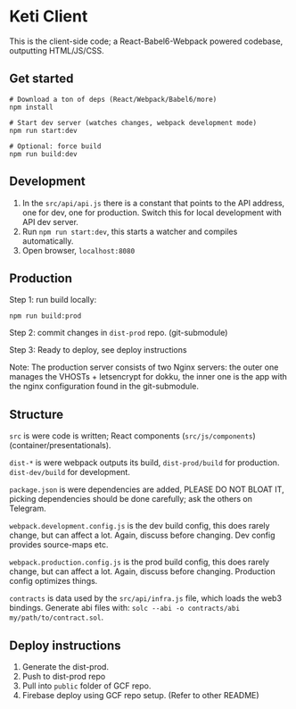 # Keti Client

This is the client-side code; a React-Babel6-Webpack powered codebase, outputting HTML/JS/CSS.


## Get started

```lang:bash
# Download a ton of deps (React/Webpack/Babel6/more)
npm install

# Start dev server (watches changes, webpack development mode)
npm run start:dev

# Optional: force build
npm run build:dev
```

## Development

1) In the `src/api/api.js` there is a constant that points to the API address,
 one for dev, one for production. Switch this for local development with API dev server.
1) Run `npm run start:dev`, this starts a watcher and compiles automatically.
1) Open browser, `localhost:8080`

## Production

Step 1: run build locally:
```lang:bash
npm run build:prod
```

Step 2: commit changes in `dist-prod` repo. (git-submodule)

Step 3: Ready to deploy, see deploy instructions

Note: The production server consists of two Nginx servers:
 the outer one manages the VHOSTs + letsencrypt for dokku, 
 the inner one is the app with the nginx configuration found in the git-submodule.


## Structure

`src` is were code is written; React components (`src/js/components`) (container/presentationals).

`dist-*` is were webpack outputs its build, `dist-prod/build` for production. `dist-dev/build` for development.
  
`package.json` is were dependencies are added, PLEASE DO NOT BLOAT IT,
 picking dependencies should be done carefully; ask the others on Telegram.

`webpack.development.config.js` is the dev build config, this does rarely change, but can affect a lot.
 Again, discuss before changing. Dev config provides source-maps etc.

`webpack.production.config.js` is the prod build config, this does rarely change, but can affect a lot.
 Again, discuss before changing. Production config optimizes things.

`contracts` is data used by the `src/api/infra.js` file, which loads the web3 bindings.
Generate abi files with: `solc --abi -o contracts/abi my/path/to/contract.sol`.


## Deploy instructions

1) Generate the dist-prod.
1) Push to dist-prod repo
1) Pull into `public` folder of GCF repo.
1) Firebase deploy using GCF repo setup. (Refer to other README)


